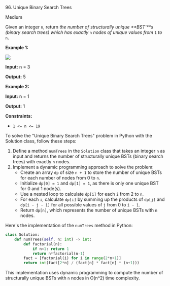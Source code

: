 96\. Unique Binary Search Trees

Medium

Given an integer `n`, return _the number of structurally unique **BST'**s (binary search trees) which has exactly_ `n` _nodes of unique values from_ `1` _to_ `n`.

**Example 1:**

![](https://assets.leetcode.com/uploads/2021/01/18/uniquebstn3.jpg)

**Input:** n = 3

**Output:** 5 

**Example 2:**

**Input:** n = 1

**Output:** 1 

**Constraints:**

*   `1 <= n <= 19`

To solve the "Unique Binary Search Trees" problem in Python with the Solution class, follow these steps:

1. Define a method `numTrees` in the `Solution` class that takes an integer `n` as input and returns the number of structurally unique BSTs (binary search trees) with exactly `n` nodes.
2. Implement a dynamic programming approach to solve the problem:
   - Create an array `dp` of size `n + 1` to store the number of unique BSTs for each number of nodes from 0 to `n`.
   - Initialize `dp[0] = 1` and `dp[1] = 1`, as there is only one unique BST for 0 and 1 node(s).
   - Use a nested loop to calculate `dp[i]` for each `i` from 2 to `n`.
   - For each `i`, calculate `dp[i]` by summing up the products of `dp[j]` and `dp[i - j - 1]` for all possible values of `j` from 0 to `i - 1`.
   - Return `dp[n]`, which represents the number of unique BSTs with `n` nodes.

Here's the implementation of the `numTrees` method in Python:

```python
class Solution:
    def numTrees(self, n: int) -> int:
        def factorial(n):
            if n<1: return 1
            return n*factorial(n-1)
        fact = [factorial(i) for i in range(2*n+1)]
        return int(fact[2*n] / (fact[n] * fact[n] * (n+1)))
```

This implementation uses dynamic programming to compute the number of structurally unique BSTs with `n` nodes in O(n^2) time complexity.